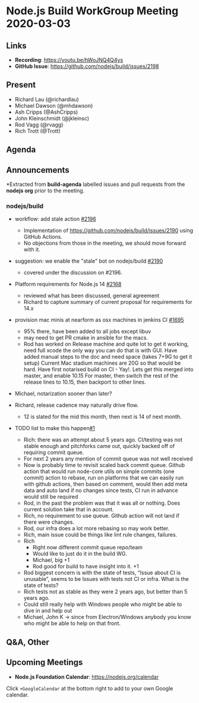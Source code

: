 ﻿# Node.js  Build WorkGroup Meeting 2020-03-03

## Links

* **Recording**:  https://youtu.be/hWoJNQ4Q4ys
* **GitHub Issue**: https://github.com/nodejs/build/issues/2198

## Present

* Richard Lau (@richardlau)
* Michael Dawson (@mhdawson)
* Ash Cripps (@AshCripps)
* John Kleinschmidt (@jkleinsc)
* Rod Vagg (@rvagg)
* Rich Trott (@Trott)

## Agenda

## Announcements

*Extracted from **build-agenda** labelled issues and pull requests from the **nodejs org** prior to the meeting.

### nodejs/build

* workflow: add stale action [#2196](https://github.com/nodejs/build/pull/2196)
  * Implementation of https://github.com/nodejs/build/issues/2190 using GitHub Actions.
  * No objections from those in the meeting, we should move forward with it.

* suggestion: we enable the "stale" bot on nodejs/build
[#2190](https://github.com/nodejs/build/issues/2190)
  * covered under the discussion on #2196.


* Platform requirements for Node.js 14 [#2168](https://github.com/nodejs/build/issues/2168)
  * reviewed what has been discussed, general agreement
  * Richard to capture summary of current proposal for requirements for 14.x

* provision mac minis at nearform as osx machines in jenkins CI
[#1695](https://github.com/nodejs/build/issues/1695)
   * 95% there, have been added to all jobs except libuv
   * may need to get PR cmake in ansible for the macs.
   * Rod has worked on Release machine and quite lot to get it working, need full xcode the only
  way you can do that is with GUI. Have added manual steps to the doc and need space (takes
  7+9G to get it setup)  Current Mac stadium machines are 20G so that would be hard.
  Have first notarised build on CI - Yay!.  Lets get this merged into master, and enable 10.15
  For master, then switch the rest of the release lines to 10.15, then backport to other lines.
* Michael, notarization sooner than later?
* Richard, release cadence may naturally drive flow.
  * 12 is slated for the mid this month, then next is 14 of next month.

* TODO list to make this happen[#1](https://github.com/nodejs/commit-queue/issues/1)
  * Rich: there was an attempt about 5 years ago. CI/testing was not stable enough and pitchforks
    came out, quickly backed off of requiring commit queue.
  * For next 2 years any mention of commit queue was not well received
  * Now is probably time to revisit scaled back commit queue. Github action that would run
    node-core utils on simple commits (one commit) action to rebase, run on platforms that we
    can easily run with github actions, then based on comment, would then add meta data and
    auto land if no changes since tests,  CI run in advance would still be required
  * Rod, in the past the problem was that it was all or nothing. Does current solution take that
    in account.
  * Rich, no requirement to use queue.  Github action will not land if there were changes.
  * Rod, our infra does a lot more rebasing so may work better.
  * Rich, main issue could be things like lint rule changes, failures.
  * Rich
    * Right now different commit queue repo/team
    * Would like to just do it in the build WG.
    * Michael, big +1
    * Rod good for build to have insight into it. +1
  * Rod biggest concern is with the state of tests, “Issue about CI is unusable”, seems to be
    Issues with tests not CI or infra. What is the state of tests?
  * Rich tests not as stable as they were 2 years ago, but better than 5 years ago.
  * Could still really help with Windows people who might be able to dive in and help out
  * Michael, John K -> since from Electron/Windows anybody you know who might be able to
    help on that front.

## Q&A, Other

## Upcoming Meetings

* **Node.js Foundation Calendar**: https://nodejs.org/calendar

Click `+GoogleCalendar` at the bottom right to add to your own Google calendar.
